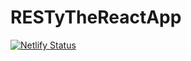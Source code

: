 # RESTyTheReactApp
[![Netlify Status](https://api.netlify.com/api/v1/badges/0c0e2614-9a13-4046-9b94-5ee290d7a7a9/deploy-status)](https://app.netlify.com/sites/cranky-yonath-594fb0/deploys)
